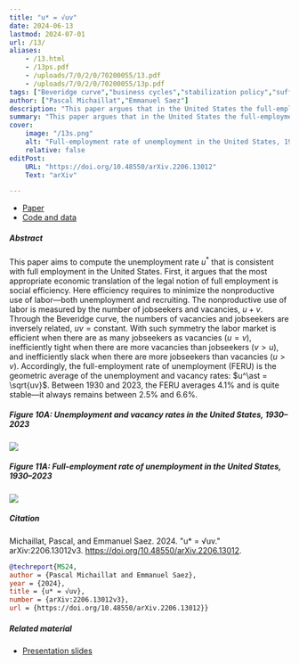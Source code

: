 ```yaml
---
title: "u* = √uv" 
date: 2024-06-13
lastmod: 2024-07-01
url: /13/
aliases:
    - /13.html
    - /13ps.pdf
    - /uploads/7/0/2/0/70200055/13.pdf
    - /uploads/7/0/2/0/70200055/13p.pdf
tags: ["Beveridge curve","business cycles","stabilization policy","sufficient statistics","unemployment","vacancies","unemployment gap","full employment","monetary policy","welfare analysis","inefficiency","labor-market tightness"]
author: ["Pascal Michaillat","Emmanuel Saez"]
description: "This paper argues that in the United States the full-employment rate of unemployment (FERU) is the geometric average of the unemployment and vacancy rates." 
summary: "This paper argues that in the United States the full-employment rate of unemployment (FERU) is the geometric average of the unemployment and vacancy rates. Between 1930 and 2023, the FERU averages 4.1% and is very stable."
cover:
    image: "/13s.png"
    alt: "Full-employment rate of unemployment in the United States, 1930–2023"
    relative: false
editPost:
    URL: "https://doi.org/10.48550/arXiv.2206.13012"
    Text: "arXiv"

---
```


<div class="thinline"></div>

+ [Paper](/13.pdf)
+ [Code and data](https://github.com/pmichaillat/u-star)

<div class="thinline"></div>

##### Abstract

This paper aims to compute the unemployment rate $u^\ast$ that is consistent with full employment in the United States. First, it argues that the most appropriate economic translation of the legal notion of full employment is social efficiency. Here efficiency requires to minimize the nonproductive use of labor—both unemployment and recruiting. The nonproductive use of labor is measured by the number of jobseekers and vacancies, $u + v$. Through the Beveridge curve, the numbers of vacancies and jobseekers are inversely related, $uv = \text{constant}$. With such symmetry the labor market is efficient when there are as many jobseekers as vacancies ($u = v$), inefficiently tight when there are more vacancies than jobseekers ($v > u$), and inefficiently slack when there are more jobseekers than vacancies ($u > v$). Accordingly, the full-employment rate of unemployment (FERU) is the geometric average of the unemployment and vacancy rates: $u^\ast = \sqrt{uv}$. Between 1930 and 2023, the FERU averages 4.1% and is quite stable—it always remains between 2.5% and 6.6%.

<div class="thinline"></div>

##### Figure 10A:  Unemployment and vacancy rates in the United States, 1930–2023

![](/13a.png)

##### Figure 11A:  Full-employment rate of unemployment in the United States, 1930–2023

![](/13b.png)

<div class="thinline"></div>

##### Citation

Michaillat, Pascal, and Emmanuel Saez. 2024. "u* = √uv." arXiv:2206.13012v3. https://doi.org/10.48550/arXiv.2206.13012.

```BibTeX
@techreport{MS24,
author = {Pascal Michaillat and Emmanuel Saez},
year = {2024},
title = {u* = √uv},
number = {arXiv:2206.13012v3},
url = {https://doi.org/10.48550/arXiv.2206.13012}}
```

<div class="thinline"></div>

##### Related material

+ [Presentation slides](/13p.pdf)